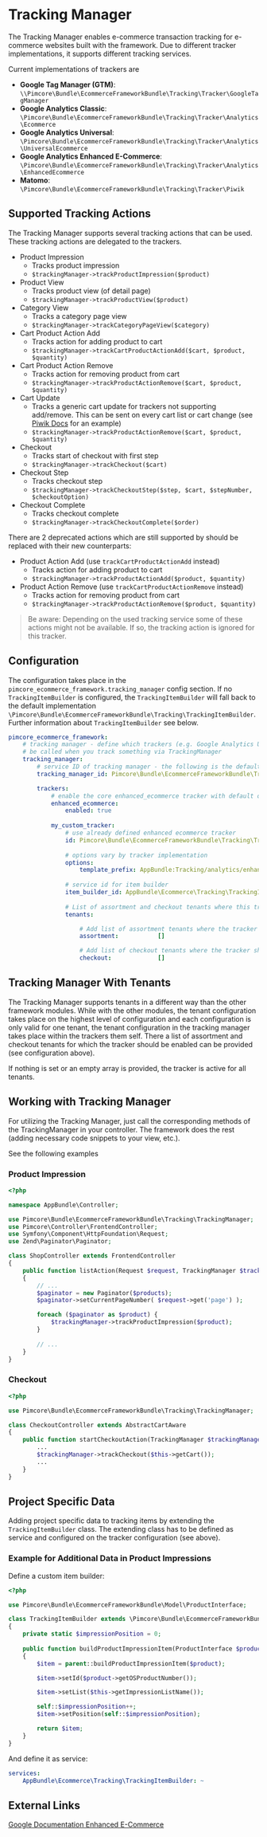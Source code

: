# Tracking Manager

The Tracking Manager enables e-commerce transaction tracking for e-commerce websites built with the framework. Due to
different tracker implementations, it supports different tracking services.

Current implementations of trackers are

* **Google Tag Manager (GTM)**: `\\Pimcore\Bundle\EcommerceFrameworkBundle\Tracking\Tracker\GoogleTagManager`
* **Google Analytics Classic**: `\Pimcore\Bundle\EcommerceFrameworkBundle\Tracking\Tracker\Analytics\Ecommerce`
* **Google Analytics Universal**: `\Pimcore\Bundle\EcommerceFrameworkBundle\Tracking\Tracker\Analytics\UniversalEcommerce`
* **Google Analytics Enhanced E-Commerce**: `\Pimcore\Bundle\EcommerceFrameworkBundle\Tracking\Tracker\Analytics\EnhancedEcommerce`
* **Matomo**: `\Pimcore\Bundle\EcommerceFrameworkBundle\Tracking\Tracker\Piwik`

## Supported Tracking Actions

The Tracking Manager supports several tracking actions that can be used. These tracking actions are delegated to the 
trackers. 

* Product Impression
    * Tracks product impression
    * `$trackingManager->trackProductImpression($product)`
* Product View
    * Tracks product view (of detail page)
    * `$trackingManager->trackProductView($product)`
* Category View
    * Tracks a category page view
    * `$trackingManager->trackCategoryPageView($category)`
* Cart Product Action Add
    * Tracks action for adding product to cart
    * `$trackingManager->trackCartProductActionAdd($cart, $product, $quantity)`
* Cart Product Action Remove
    * Tracks action for removing product from cart
    * `$trackingManager->trackProductActionRemove($cart, $product, $quantity)`
* Cart Update
    * Tracks a generic cart update for trackers not supporting add/remove. This can be sent on every cart list or cart
      change (see [Piwik Docs](https://piwik.org/docs/ecommerce-analytics/#tracking-add-to-cart-items-added-to-the-cart-optional)
      for an example)
    * `$trackingManager->trackProductActionRemove($cart, $product, $quantity)`
* Checkout
    * Tracks start of checkout with first step
    * `$trackingManager->trackCheckout($cart)`
* Checkout Step
    * Tracks checkout step
    * `$trackingManager->trackCheckoutStep($step, $cart, $stepNumber, $checkoutOption)`
* Checkout Complete
    * Tracks checkout complete
    * `$trackingManager->trackCheckoutComplete($order)`
    
There are 2 deprecated actions which are still supported by should be replaced with their new counterparts:

* Product Action Add (use `trackCartProductActionAdd` instead)
    * Tracks action for adding product to cart
    * `$trackingManager->trackProductActionAdd($product, $quantity)`
* Product Action Remove (use `trackCartProductActionRemove` instead)
    * Tracks action for removing product from cart
    * `$trackingManager->trackProductActionRemove($product, $quantity)` 

> Be aware: Depending on the used tracking service some of these actions might not be available.
> If so, the tracking action is ignored for this tracker.


## Configuration

The configuration takes place in the `pimcore_ecommerce_framework.tracking_manager` config section.
If no `TrackingItemBuilder` is configured, the `TrackingItemBuilder` will fall back to the default implementation 
`\Pimcore\Bundle\EcommerceFrameworkBundle\Tracking\TrackingItemBuilder`. Further information about `TrackingItemBuilder`
see below. 

```yaml
pimcore_ecommerce_framework:
    # tracking manager - define which trackers (e.g. Google Analytics Universal Ecommerce) are active and should
    # be called when you track something via TrackingManager
    tracking_manager:
        # service ID of tracking manager - the following is the default value and can be omitted
        tracking_manager_id: Pimcore\Bundle\EcommerceFrameworkBundle\Tracking\TrackingManager

        trackers:
            # enable the core enhanced_ecommerce tracker with default options
            enhanced_ecommerce:
                enabled: true
                
            my_custom_tracker:
                # use already defined enhanced ecommerce tracker
                id: Pimcore\Bundle\EcommerceFrameworkBundle\Tracking\Tracker\Analytics\EnhancedEcommerce
                
                # options vary by tracker implementation
                options:
                    template_prefix: AppBundle:Tracking/analytics/enhanced 
           
                # service id for item builder
                item_builder_id: AppBundle\Ecommerce\Tracking\TrackingItemBuilder
                
                # List of assortment and checkout tenants where this tracker should be activated for.
                tenants:

                    # Add list of assortment tenants where the tracker should be activated for. Empty array means activated for all tenants.
                    assortment:           []

                    # Add list of checkout tenants where the tracker should be activated for. Empty array means activated for all tenants.
                    checkout:             []                
```

## Tracking Manager With Tenants

The Tracking Manager supports tenants in a different way than the other framework modules. While with the other modules,
the tenant configuration takes place on the highest level of configuration and each configuration is only valid for one 
tenant, the tenant configuration in the tracking manager takes place within the trackers them self. There a list of assortment
and checkout tenants for which the tracker should be enabled can be provided (see configuration above).

If nothing is set or an empty array is provided, the tracker is active for all tenants.     


## Working with Tracking Manager

For utilizing the Tracking Manager, just call the corresponding methods of the TrackingManager in your controller.
The framework does the rest (adding necessary code snippets to your view, etc.).

See the following examples

### Product Impression
```php
<?php

namespace AppBundle\Controller;

use Pimcore\Bundle\EcommerceFrameworkBundle\Tracking\TrackingManager;
use Pimcore\Controller\FrontendController;
use Symfony\Component\HttpFoundation\Request;
use Zend\Paginator\Paginator;

class ShopController extends FrontendController
{
    public function listAction(Request $request, TrackingManager $trackingManager)
    {       
        // ...
        $paginator = new Paginator($products);
        $paginator->setCurrentPageNumber( $request->get('page') );

        foreach ($paginator as $product) {
            $trackingManager->trackProductImpression($product);
        }
        
        // ...
    }
}
```

### Checkout
```php
<?php

use Pimcore\Bundle\EcommerceFrameworkBundle\Tracking\TrackingManager;

class CheckoutController extends AbstractCartAware
{
    public function startCheckoutAction(TrackingManager $trackingManager) {
        ...
        $trackingManager->trackCheckout($this->getCart());
        ...
    }
}

```

## Project Specific Data

Adding project specific data to tracking items by extending the `TrackingItemBuilder` class. The extending class has to
be defined as service and configured on the tracker configuration (see above).

### Example for Additional Data in Product Impressions

Define a custom item builder:

```php
<?php

use Pimcore\Bundle\EcommerceFrameworkBundle\Model\ProductInterface;

class TrackingItemBuilder extends \Pimcore\Bundle\EcommerceFrameworkBundle\Tracking\TrackingItemBuilder
{
    private static $impressionPosition = 0;
    
    public function buildProductImpressionItem(ProductInterface $product)
    {
        $item = parent::buildProductImpressionItem($product);

        $item->setId($product->getOSProductNumber());

        $item->setList($this->getImpressionListName());

        self::$impressionPosition++;
        $item->setPosition(self::$impressionPosition);

        return $item;
    }
}
```

And define it as service:

```yaml
services:
    AppBundle\Ecommerce\Tracking\TrackingItemBuilder: ~
```


## External Links
[Google Documentation Enhanced E-Commerce](https://developers.google.com/analytics/devguides/collection/analyticsjs/enhanced-ecommerce)
